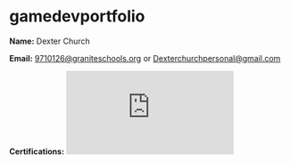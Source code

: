 # gamedevportfolio

**Name:** Dexter Church

**Email:** 9710126@graniteschools.org or Dexterchurchpersonal@gmail.com

**Certifications:**
![image](https://github.com/user-attachments/files/18152735/Dexter.Church_Game.Development.Fundamentals_12162024.pdf)

